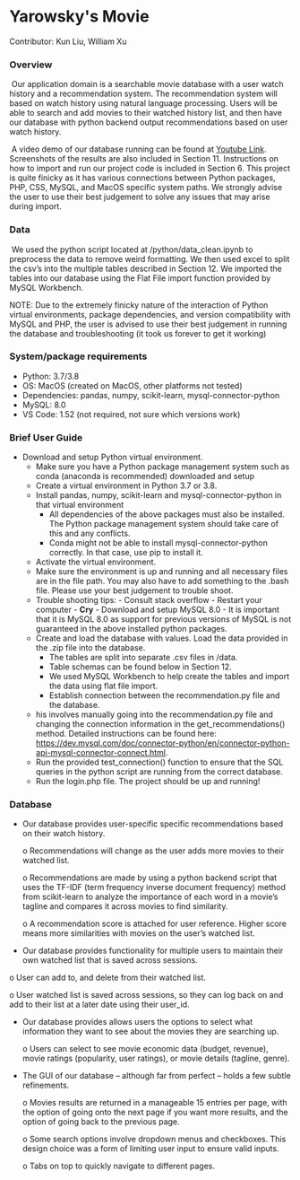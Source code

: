 # Yarowsky's Movie

Contributor: Kun Liu, William Xu

### Overview

​	Our application domain is a searchable movie database with a user watch history and a recommendation system. The recommendation system will based on watch history using natural language processing. Users will be able to search and add movies to their watched history list, and then have our database with python backend output recommendations based on user watch history. 

​	A video demo of our database running can be found at [Youtube Link](https://youtu.be/hagdfeBO2c0). Screenshots of the results are also included in Section 11. Instructions on how to import and run our project code is included in Section 6. This project is quite finicky as it has various connections between Python packages, PHP, CSS, MySQL, and MacOS specific system paths. We strongly advise the user to use their best judgement to solve any issues that may arise during import. 



### Data 

​	We used the python script located at /python/data_clean.ipynb to preprocess the data to remove weird formatting. We then used excel to split the csv’s into the multiple tables described in Section 12. We imported the tables into our database using the Flat File import function provided by MySQL Workbench. 

NOTE: Due to the extremely finicky nature of the interaction of Python virtual environments, package dependencies, and version compatibility with MySQL and PHP, the user is advised to use their best judgement in running the database and troubleshooting (it took us forever to get it working)

### System/package requirements

- Python:  3.7/3.8
- OS: MacOS (created on MacOS, other platforms not tested)
- Dependencies:  pandas, numpy, scikit-learn, mysql-connector-python
- MySQL: 8.0
-  VS Code: 1.52 (not required, not sure which versions work)



### Brief User Guide

- Download and setup Python virtual environment.
  -  Make sure you have a Python package management system such as conda (anaconda is recommended) downloaded and setup
  - Create a virtual environment in Python 3.7 or 3.8.
  - Install pandas, numpy, scikit-learn and mysql-connector-python in that virtual environment
    -  All dependencies of the above packages must also be installed. The Python package management system should take care of this and any conflicts. 
    - Conda might not be able to install mysql-connector-python correctly. In that case, use pip to install it.
  -  Activate the virtual environment.
    -   Make sure the environment is up and running and all necessary files are in the file path. You may also have to add something to the .bash file. Please use your best judgement to trouble shoot.
    -   Trouble shooting tips:
      - Consult stack overflow
      -  Restart your computer
      -   **Cry**
      - Download and setup MySQL 8.0
      - It is important that it is MySQL 8.0 as support for previous versions of MySQL is not guaranteed in the above installed python packages.   
  - Create and load the database with values. Load the data provided in the .zip file into the database. 
    - The tables are split into separate .csv files in /data.
    - Table schemas can be found below in Section 12. 
    -  We used MySQL Workbench to help create the tables and import the data using flat file import. 
    -  Establish connection between the recommendation.py file and the database.
  - his involves manually going into the recommendation.py file and changing the connection information in the get_recommendations() method. Detailed instructions can be found here: https://dev.mysql.com/doc/connector-python/en/connector-python-api-mysql-connector-connect.html.
  -  Run the provided test_connection() function to ensure that the SQL queries in the python script are running from the correct database. 
  - Run the login.php file. The project should be up and running!

### Database

- Our database provides user-specific specific recommendations based on their watch history.

  o  Recommendations will change as the user adds more movies to their watched list. 

  o  Recommendations are made by using a python backend script that uses the TF-IDF (term frequency inverse document frequency) method from scikit-learn to analyze the importance of each word in a movie’s tagline and compares it across movies to find similarity.

  o  A recommendation score is attached for user reference. Higher score means more similarities with movies on the user’s watched list. 

-  Our database provides functionality for multiple users to maintain their own watched list that is saved across sessions.

  o User can add to, and delete from their watched list.

  o User watched list is saved across sessions, so they can log back on and add to their list at a later date using their user_id.

- Our database provides allows users the options to select what information they want to see about the movies they are searching up. 

  o  Users can select to see movie economic data (budget, revenue), movie ratings (popularity, user ratings),  or movie details (tagline, genre).

- The GUI of our database – although far from perfect – holds a few subtle refinements. 

  o  Movies results are returned in a manageable 15 entries per page, with the option of going onto the next page if you want more results, and the option of going back to the previous page.

  o  Some search options involve dropdown menus and checkboxes. This design choice was a form of limiting user input to ensure valid inputs.

  o  Tabs on top to quickly navigate to different pages.

### 
